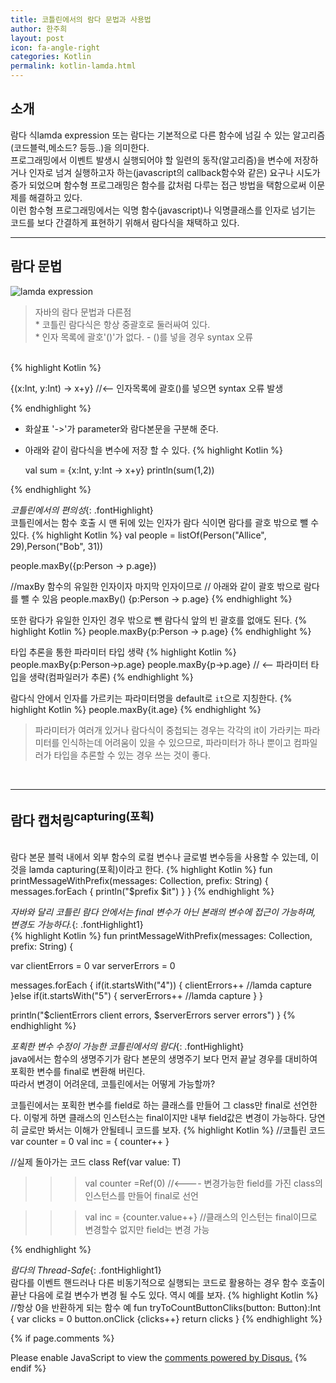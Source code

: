 ```yaml
---
title: 코틀린에서의 람다 문법과 사용법
author: 한주희
layout: post
icon: fa-angle-right
categories: Kotlin
permalink: kotlin-lamda.html
---
```


## 소개

람다 식lamda expression 또는 람다는 기본적으로 다른 함수에 넘길 수 있는 알고리즘(코드블럭,메소드? 등등..)을 의미한다.
<br>프로그래밍에서 이벤트 발생시 실행되어야 할 일련의 동작(알고리즘)을 변수에 저장하거나 인자로 넘겨 실행하고자 하는(javascript의 callback함수와 같은) 요구나 시도가 증가 되었으며  함수형 프로그래밍은 함수를 값처럼 다루는 접근 방법을 택함으로써 이문제를 해결하고 있다.
<br>이런 함수형 프로그래밍에서는 익명 함수(javascript)나 익명클래스를 인자로 넘기는 코드를 보다 간결하게 표현하기 위해서 람다식을 채택하고 있다.

---
## 람다 문법
![lamda expression]({{site.baseurl}}/assets/images/kotlin/lamda.jpg)

> 자바의 람다 문법과 다른점
<br>* 코틀린 람다식은 항상 중괄호로 둘러싸여 있다.
<br>* 인자 목록에 괄호'()'가 없다. - ()를 넣을 경우 syntax 오류

<br>
{% highlight Kotlin %}

{(x:Int, y:Int) -> x+y} //<-- 인자목록에 괄호()를 넣으면 syntax 오류 발생

{% endhighlight %}


* 화살표 '->'가 parameter와 람다본문을 구분해 준다.
* 아래와 같이 람다식을 변수에 저장 할 수 있다.
{% highlight Kotlin %}

  val sum = {x:Int, y:Int -> x+y}
  println(sum(1,2))

{% endhighlight %}

*코틀린에서의 편의성*{: .fontHighlight}
<br>코틀린에서는 함수 호출 시 맨 뒤에 있는 인자가 람다 식이면 람다를 괄호 밖으로 뺄 수 있다.
{% highlight Kotlin %}
val people = listOf(Person("Allice", 29),Person("Bob", 31))

people.maxBy({p:Person -> p.age})

//maxBy 함수의 유일한 인자이자 마지막 인자이므로
// 아래와 같이 괄호 밖으로 람다를 뺄 수 있음
people.maxBy() {p:Person -> p.age}
{% endhighlight %}

또한 람다가 유일한 인자인 경우 밖으로 뺀 람다식 앞의 빈 괄호를 없애도 된다.
{% highlight Kotlin %}
people.maxBy{p:Person -> p.age}
{% endhighlight %}

타입 추론을 통한 파라미터 타입 생략
{% highlight Kotlin %}
people.maxBy{p:Person->p.age}
people.maxBy{p->p.age} // <-- 파라미터 타입을 생략(컴파일러가 추론)
{% endhighlight %}

람다식 안에서 인자를 가르키는 파라미터명을 default로 `it`으로 지칭한다.
{% highlight Kotlin %}
people.maxBy{it.age}
{% endhighlight %}

>파라미터가 여러개 있거나 람다식이 중첩되는 경우는 각각의 it이 가라키는 파라미터를 인식하는데 어려움이
 있을 수 있으므로, 파라미터가 하나 뿐이고 컴파일러가 타입을 추론할 수 있는 경우 쓰는 것이 좋다.

<br>

---
## 람다 캡처링<sup>capturing(포획)</sup>
<br>람다 본문 블럭 내에서 외부 함수의 로컬 변수나 글로벌 변수등을 사용할 수 있는데, 이것을 lamda capturing(포획)이라고 한다.
{% highlight Kotlin %}
  fun printMessageWithPrefix(messages: Collection<String>, prefix: String) {
   messages.forEach {
     println("$prefix $it")
   }
  }
{% endhighlight %}

*자바와 달리 코틀린 람다 안에서는 final 변수가 아닌 본래의 변수에 접근이 가능하며, 변경도 가능하다.*{: .fontHighlight1}
<br>
{% highlight Kotlin %}
fun printMessageWithPrefix(messages: Collection<String>, prefix: String) {

  var clientErrors = 0
  var serverErrors = 0

  messages.forEach {
     if(it.startsWith("4")) {
        clientErrors++          //lamda capture
     }else if(it.startsWith("5") {
        serverErrors++      //lamda capture
     }
  }

  println("$clientErrors client errors, $serverErrors server errors")
}
{% endhighlight %}

*포획한 변수 수정이 가능한 코틀린에서의 람다*{: .fontHighlight}
<br>java에서는 함수의 생명주기가 람다 본문의 생명주기 보다 먼저 끝날 경우를 대비하여 포획한 변수를 final로 변환해 버린다.
<br>따라서 변경이 어려운데, 코틀린에서는 어떻게 가능할까?

코틀린에서는 포획한 변수를 field로 하는 클래스를 만들어 그 class만 final로 선언한다.
이렇게 하면 클래스의 인스턴스는 final이지만 내부 field값은 변경이 가능하다. 당연히 글로만 봐서는 이해가 안될테니 코드를 보자.
{% highlight Kotlin %}
//코틀린 코드
var counter = 0
val inc = { counter++ }

//실제 돌아가는 코드
class Ref<T>(var value: T)


>>> val counter =Ref(0) //<---- 변경가능한 field를 가진 class의 인스턴스를 만들어 final로 선언

>>> val inc = {counter.value++} //클래스의 인스턴는 final이므로 변경할수 없지만 field는 변경 가능

{% endhighlight %}

*람다의 Thread-Safe*{: .fontHighlight1}
<br>람다를 이벤트 핸드러나 다른 비동기적으로 실행되는 코드로 활용하는 경우 함수 호출이 끝난 다음에 로컬 변수가 변경 될 수도 있다. 역시 예를 보자.
{% highlight Kotlin %}
//항상 0을 반환하게 되는 함수 예
fun tryToCountButtonCliks(button: Button):Int {
   var clicks = 0
   button.onClick {clicks++}
  return clicks
}
{% endhighlight %}


{% if page.comments %}

<div id="disqus_thread"></div>
<script>

/**
*  RECOMMENDED CONFIGURATION VARIABLES: EDIT AND UNCOMMENT THE SECTION BELOW TO INSERT DYNAMIC VALUES FROM YOUR PLATFORM OR CMS.
*  LEARN WHY DEFINING THESE VARIABLES IS IMPORTANT: https://disqus.com/admin/universalcode/#configuration-variables*/
/*
var disqus_config = function () {
this.page.url = PAGE_URL;  // Replace PAGE_URL with your page's canonical URL variable
this.page.identifier = PAGE_IDENTIFIER; // Replace PAGE_IDENTIFIER with your page's unique identifier variable
};
*/
(function() { // DON'T EDIT BELOW THIS LINE
var d = document, s = d.createElement('script');
s.src = 'https://juhee-studynote.disqus.com/embed.js';
s.setAttribute('data-timestamp', +new Date());
(d.head || d.body).appendChild(s);
})();
</script>
<noscript>Please enable JavaScript to view the <a href="https://disqus.com/?ref_noscript">comments powered by Disqus.</a></noscript>
{% endif %}
